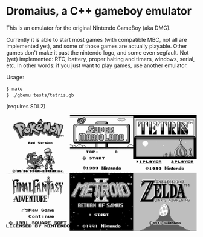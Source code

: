 # Dromaius, a C++ gameboy emulator
This is an emulator for the original Nintendo GameBoy (aka DMG).

Currently it is able to start most games (with compatible MBC, not all are implemented yet), and some of those games are actually playable. Other games don't make it past the nintendo logo, and some even segfault. Not (yet) implemented: RTC, battery, proper halting and timers, windows, serial, etc. In other words: if you just want to play games, use another emulator.
 
Usage:

    $ make
    $ ./gbemu tests/tetris.gb

(requires SDL2)

![Screenshot](https://raw.githubusercontent.com/ThomasRinsma/dromaius/master/screenshots/screenshot_games.png)
